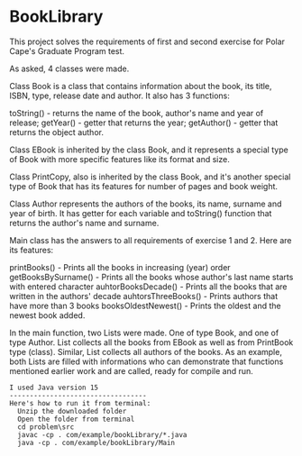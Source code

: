 # BookLibrary

This project solves the requirements of first and second exercise for Polar Cape's Graduate Program test.

As asked, 4 classes were made.

Class Book is a class that contains information about the book, its title, ISBN, type, release date and author. 
It also has 3 functions: 

  toString() - returns the name of the book, author's name and year of release;
  getYear() - getter that returns the year;
  getAuthor() - getter that returns the object author.
  
Class EBook is inherited by the class Book, and it represents a special type of Book with more specific features like its format and size.

Class PrintCopy, also is inherited by the class Book, and it's another special type of Book that has its features for number of pages and book weight.

Class Author represents the authors of the books, its name, surname and year of birth. It has getter for each variable and toString() function that returns the author's name and surname.

Main class has the answers to all requirements of exercise 1 and 2. Here are its features:

  printBooks() -  Prints all the books in increasing (year) order
  getBooksBySurname() - Prints all the books whose author's last name starts with entered character
  auhtorBooksDecade() - Prints all the books that are written in the authors' decade
  auhtorsThreeBooks() - Prints authors that have more than 3 books
  booksOldestNewest() - Prints the oldest and the newest book added.
  
In the main function, two Lists were made. One of type Book, and one of type Author. List<Book> collects all the books from EBook as well as from PrintBook type (class). Similar, List<Author> collects all authors of the books. As an example, both Lists are filled with informations who can demonstrate that functions mentioned earlier work and are called, ready for compile and run. 

    I used Java version 15
    ----------------------------------
    Here's how to run it from terminal:
      Unzip the downloaded folder
      Open the folder from terminal
      cd problem\src
      javac -cp . com/example/bookLibrary/*.java
      java -cp . com/example/bookLibrary/Main
  
